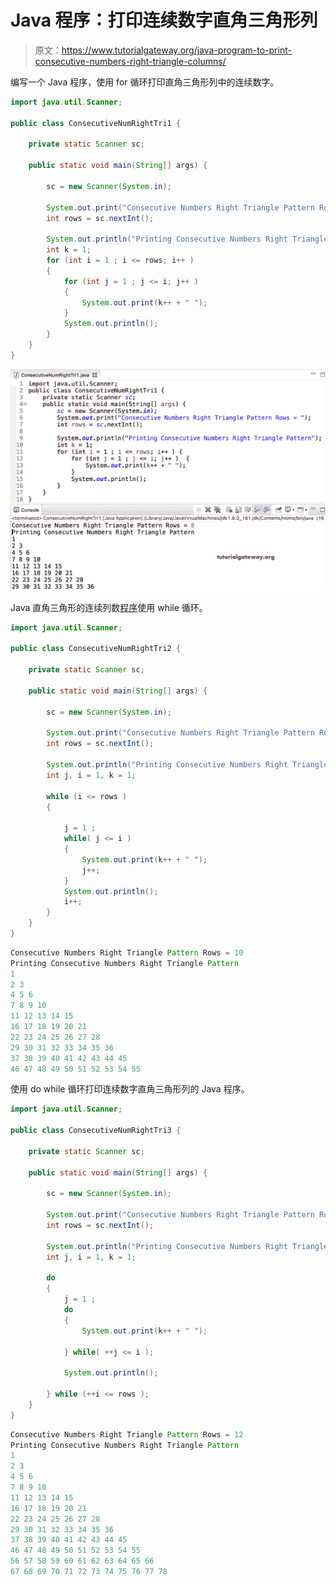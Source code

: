 # Java 程序：打印连续数字直角三角形列

> 原文：<https://www.tutorialgateway.org/java-program-to-print-consecutive-numbers-right-triangle-columns/>

编写一个 Java 程序，使用 for 循环打印直角三角形列中的连续数字。

```java
import java.util.Scanner;

public class ConsecutiveNumRightTri1 {

	private static Scanner sc;

	public static void main(String[] args) {

		sc = new Scanner(System.in);	

		System.out.print("Consecutive Numbers Right Triangle Pattern Rows = ");
		int rows = sc.nextInt();

		System.out.println("Printing Consecutive Numbers Right Triangle Pattern");
		int k = 1;
		for (int i = 1 ; i <= rows; i++ ) 
		{
			for (int j = 1 ; j <= i; j++ ) 	
			{
				System.out.print(k++ + " ");
			}
			System.out.println();
		}
	}
}
```

![Java Program to Print Consecutive Numbers Right Triangle Columns 1](img/bdec3568d1b98a49195a05884cf1fff3.png)

Java 直角三角形的连续列数[程序](https://www.tutorialgateway.org/learn-java-programs/)使用 while 循环。

```java
import java.util.Scanner;

public class ConsecutiveNumRightTri2 {

	private static Scanner sc;

	public static void main(String[] args) {

		sc = new Scanner(System.in);	

		System.out.print("Consecutive Numbers Right Triangle Pattern Rows = ");
		int rows = sc.nextInt();

		System.out.println("Printing Consecutive Numbers Right Triangle Pattern");
		int j, i = 1, k = 1;

		while (i <= rows ) 
		{

			j = 1 ;
			while( j <= i ) 	
			{
				System.out.print(k++ + " ");
				j++;
			}
			System.out.println();
			i++;
		}
	}
}
```

```java
Consecutive Numbers Right Triangle Pattern Rows = 10
Printing Consecutive Numbers Right Triangle Pattern
1 
2 3 
4 5 6 
7 8 9 10 
11 12 13 14 15 
16 17 18 19 20 21 
22 23 24 25 26 27 28 
29 30 31 32 33 34 35 36 
37 38 39 40 41 42 43 44 45 
46 47 48 49 50 51 52 53 54 55 
```

使用 do while 循环打印连续数字直角三角形列的 Java 程序。

```java
import java.util.Scanner;

public class ConsecutiveNumRightTri3 {

	private static Scanner sc;

	public static void main(String[] args) {

		sc = new Scanner(System.in);	

		System.out.print("Consecutive Numbers Right Triangle Pattern Rows = ");
		int rows = sc.nextInt();

		System.out.println("Printing Consecutive Numbers Right Triangle Pattern");
		int j, i = 1, k = 1;

		do
		{		
			j = 1 ;
			do	
			{
				System.out.print(k++ + " ");

			} while( ++j <= i );

			System.out.println();

		} while (++i <= rows );
	}
}
```

```java
Consecutive Numbers Right Triangle Pattern Rows = 12
Printing Consecutive Numbers Right Triangle Pattern
1 
2 3 
4 5 6 
7 8 9 10 
11 12 13 14 15 
16 17 18 19 20 21 
22 23 24 25 26 27 28 
29 30 31 32 33 34 35 36 
37 38 39 40 41 42 43 44 45 
46 47 48 49 50 51 52 53 54 55 
56 57 58 59 60 61 62 63 64 65 66 
67 68 69 70 71 72 73 74 75 76 77 78 
```